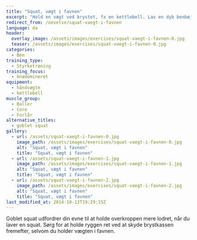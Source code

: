 ```yaml
---
title: "Squat, vægt i favnen"
excerpt: "Hold en vægt ved brystet, fx en kettlebell. Lav en dyb benbøjning. Hold ryggen ret. Sørg for at knæene går samme vej som tæerne. Stå på flad fod gennem hele bevægelsen."
redirect_from: /oevelse/squat-vaegt-i-favnen
language: da
header:
  overlay_image: /assets/images/exercises/squat-vaegt-i-favnen-0.jpg
  teaser: /assets/images/exercises/squat-vaegt-i-favnen-0.jpg
categories:
  - Ben
training_type: 
  - Styrketræning
training_focus: 
  - knædomineret
equipment:
  - håndvægte
  - kettlebell
muscle_group:
  - Baller
  - Core
  - Forlår
alternative_titles:
  - goblet squat
gallery:
  - url: /assets/squat-vaegt-i-favnen-0.jpg
    image_path: /assets/images/exercises/squat-vaegt-i-favnen-0.jpg
    alt: "Squat, vægt i favnen"
    title: "Squat, vægt i favnen"
  - url: /assets/squat-vaegt-i-favnen-1.jpg
    image_path: /assets/images/exercises/squat-vaegt-i-favnen-1.jpg
    alt: "Squat, vægt i favnen"
    title: "Squat, vægt i favnen"
  - url: /assets/squat-vaegt-i-favnen-2.jpg
    image_path: /assets/images/exercises/squat-vaegt-i-favnen-2.jpg
    alt: "Squat, vægt i favnen"
    title: "Squat, vægt i favnen"
last_modified_at: 2014-10-13T19:29:15Z
---
```


Goblet squat udfordrer din evne til at holde overkroppen mere lodret, når du laver en squat. Sørg for at holde ryggen ret ved at skyde brystkassen fremefter, selvom du holder vægten i favnen.
